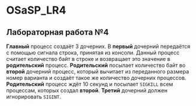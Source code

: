 # OSaSP_LR4
## Лабораторная работа №4
**Главный** процесс создаёт 3 дочерних. В **первый** дочерний передаётся с помощью сигнала строка, принятая из консоли. Данный процесс считает количество байт в строке и возвращает это значение в **родительский** процесс. **Родительский** посылает количество байт во **второй** дочерний процесс, который вычитает из переданного размера номер варианта и создаёт такое же количество дочерних процессов. **Родительский** процесс ждёт 10 секунд и посылает `SIGKILL` всем процессам, которых создал **второй**. **Третий** дочерний должен игнорировать `SIGINT`.
